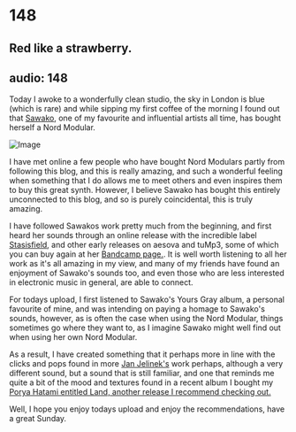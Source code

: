 # 148
## Red like a strawberry.
audio: 148
---

Today I awoke to a wonderfully clean studio, the sky in London is blue (which is rare) and while sipping my first coffee of the morning I found out that <a href="http://www.troncolon.com/" title="Sawako" target="_blank">Sawako</a>, one of my favourite and influential artists all time, has bought herself a Nord Modular.

![Image](/assets/img/Snd-148.jpg)

I have met online a few people who have bought Nord Modulars partly from following this blog, and this is really amazing, and such a wonderful feeling when something that I do allows me to meet others and even inspires them to buy this great synth. However, I believe Sawako has bought this entirely unconnected to this blog, and so is purely coincidental, this is truly amazing.

I have followed Sawakos work pretty much from the beginning, and first heard her sounds through an online release with the incredible label <a href="http://www.stasisfield.com/artists/sawako.html" title="Stasisfield" target="_blank">Stasisfield</a>, and other early releases on aesova and tuMp3, some of which you can buy again at her <a href="http://sawako.bandcamp.com/" title="Bandcamp page." target="_blank">Bandcamp page.</a>. It is well worth listening to all her work as it's all amazing in my view, and many of my friends have found an enjoyment of Sawako's sounds too, and even those who are less interested in electronic music in general, are able to connect.

For todays upload, I first listened to Sawako's Yours Gray album, a personal favourite of mine, and was intending on paying a homage to Sawako's sounds, however, as is often the case when using the Nord Modular, things sometimes go where they want to, as I imagine Sawako might well find out when using her own Nord Modular. 

As a result, I have created something that it perhaps more in line with the clicks and pops found in more <a href="http://www.discogs.com/artist/Jan+Jelinek" title="Jan Jelinek's">Jan Jelinek's</a> work perhaps, although a very different sound, but a sound that is still familiar, and one that reminds me quite a bit of the mood and textures found in a recent album I bought my <a href="http://poryahatami.bandcamp.com/album/land" title="Porya Hatami entitled Land, another release I recommend checking out." target="_blank">Porya Hatami entitled Land, another release I recommend checking out.</a>

Well, I hope you enjoy todays upload and enjoy the recommendations, have a great Sunday.